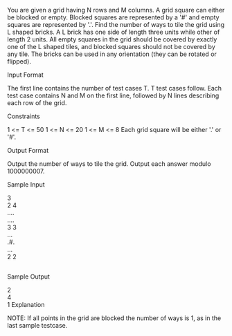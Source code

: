 You are given a grid having N rows and M columns. A grid square can either be blocked or empty. Blocked squares are represented by a '#' and empty squares are represented by '.'. Find the number of ways to tile the grid using L shaped bricks. A L brick has one side of length three units while other of length 2 units. All empty squares in the grid should be covered by exactly one of the L shaped tiles, and blocked squares should not be covered by any tile. The bricks can be used in any orientation (they can be rotated or flipped).

Input Format

The first line contains the number of test cases T. T test cases follow. Each test case contains N and M on the first line, followed by N lines describing each row of the grid.

Constraints

1 <= T <= 50
1 <= N <= 20
1 <= M <= 8
Each grid square will be either '.' or '#'.

Output Format

Output the number of ways to tile the grid. Output each answer modulo 1000000007.

Sample Input

3  
2 4  
....  
....  
3 3  
...  
.#.  
...  
2 2  
##  
##
Sample Output

2  
4  
1
Explanation

NOTE:
If all points in the grid are blocked the number of ways is 1, as in the last sample testcase.
